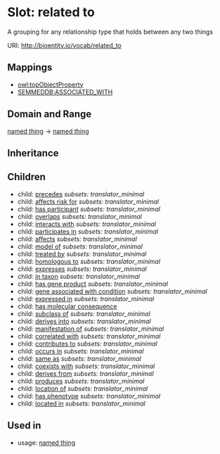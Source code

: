 # Slot: related to


A grouping for any relationship type that holds between any two things

URI: http://bioentity.io/vocab/related_to
## Mappings

 * [owl:topObjectProperty](http://purl.obolibrary.org/obo/owl_topObjectProperty)
 * [SEMMEDDB:ASSOCIATED_WITH](http://purl.obolibrary.org/obo/SEMMEDDB_ASSOCIATED_WITH)
## Domain and Range

[named thing](NamedThing.md) -> [named thing](NamedThing.md)
## Inheritance

## Children

 *  child: [precedes](precedes.md) *subsets: translator_minimal*
 *  child: [affects risk for](affects_risk_for.md) *subsets: translator_minimal*
 *  child: [has participant](has_participant.md) *subsets: translator_minimal*
 *  child: [overlaps](overlaps.md) *subsets: translator_minimal*
 *  child: [interacts with](interacts_with.md) *subsets: translator_minimal*
 *  child: [participates in](participates_in.md) *subsets: translator_minimal*
 *  child: [affects](affects.md) *subsets: translator_minimal*
 *  child: [model of](model_of.md) *subsets: translator_minimal*
 *  child: [treated by](treated_by.md) *subsets: translator_minimal*
 *  child: [homologous to](homologous_to.md) *subsets: translator_minimal*
 *  child: [expresses](expresses.md) *subsets: translator_minimal*
 *  child: [in taxon](in_taxon.md) *subsets: translator_minimal*
 *  child: [has gene product](has_gene_product.md) *subsets: translator_minimal*
 *  child: [gene associated with condition](gene_associated_with_condition.md) *subsets: translator_minimal*
 *  child: [expressed in](expressed_in.md) *subsets: translator_minimal*
 *  child: [has molecular consequence](has_molecular_consequence.md)
 *  child: [subclass of](subclass_of.md) *subsets: translator_minimal*
 *  child: [derives into](derives_into.md) *subsets: translator_minimal*
 *  child: [manifestation of](manifestation_of.md) *subsets: translator_minimal*
 *  child: [correlated with](correlated_with.md) *subsets: translator_minimal*
 *  child: [contributes to](contributes_to.md) *subsets: translator_minimal*
 *  child: [occurs in](occurs_in.md) *subsets: translator_minimal*
 *  child: [same as](same_as.md) *subsets: translator_minimal*
 *  child: [coexists with](coexists_with.md) *subsets: translator_minimal*
 *  child: [derives from](derives_from.md) *subsets: translator_minimal*
 *  child: [produces](produces.md) *subsets: translator_minimal*
 *  child: [location of](location_of.md) *subsets: translator_minimal*
 *  child: [has phenotype](has_phenotype.md) *subsets: translator_minimal*
 *  child: [located in](located_in.md) *subsets: translator_minimal*
## Used in

 *  usage: [named thing](NamedThing.md)
